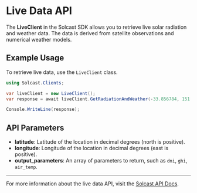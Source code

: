 # Live Data API

The **LiveClient** in the Solcast SDK allows you to retrieve live solar radiation and weather data. The data is derived from satellite observations and numerical weather models.

## Example Usage

To retrieve live data, use the `LiveClient` class.

```csharp
using Solcast.Clients;

var liveClient = new LiveClient();
var response = await liveClient.GetRadiationAndWeather(-33.856784, 151.215297, new[] { "air_temp", "dni", "ghi" });

Console.WriteLine(response);
```

## API Parameters
- **latitude**: Latitude of the location in decimal degrees (north is positive).
- **longitude**: Longitude of the location in decimal degrees (east is positive).
- **output_parameters**: An array of parameters to return, such as `dni`, `ghi`, `air_temp`.

---
For more information about the live data API, visit the [Solcast API Docs](https://docs.solcast.com.au/?#a20936b9-a41c-4ff3-b169-5ad8c5f4960b).

